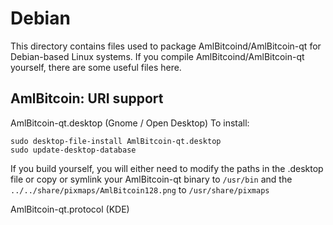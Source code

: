 
Debian
====================
This directory contains files used to package AmlBitcoind/AmlBitcoin-qt
for Debian-based Linux systems. If you compile AmlBitcoind/AmlBitcoin-qt yourself, there are some useful files here.

## AmlBitcoin: URI support ##


AmlBitcoin-qt.desktop  (Gnome / Open Desktop)
To install:

	sudo desktop-file-install AmlBitcoin-qt.desktop
	sudo update-desktop-database

If you build yourself, you will either need to modify the paths in
the .desktop file or copy or symlink your AmlBitcoin-qt binary to `/usr/bin`
and the `../../share/pixmaps/AmlBitcoin128.png` to `/usr/share/pixmaps`

AmlBitcoin-qt.protocol (KDE)

